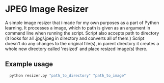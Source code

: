 # JPEG Image Resizer

A simple image resizer that i made for my own purposes as a part of Python learning.
It processes a image, which to path is given as an argument in command line when running the script.
Script also accepts path to directory (it looks for all .jpg/.jpeg in directory and converts all of them.)
Script doesn't do any changes to the original file(s), in parent directory it creates a whole new directory called 'resized' and place resized image(s) there.

## Example usage

```bash
  python resizer.py "path_to_directory" "path_to_image"
```